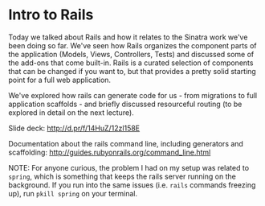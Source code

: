 # Intro to Rails

Today we talked about Rails and how it relates to the Sinatra work we've been doing so far. We've seen how Rails organizes the component parts of the application (Models, Views, Controllers, Tests) and discussed some of the add-ons that come built-in. Rails is a curated selection of components that can be changed if you want to, but that provides a pretty solid starting point for a full web application.

We've explored how rails can generate code for us - from migrations to full application scaffolds - and briefly discussed resourceful routing (to be explored in detail on the next lecture).

Slide deck: http://d.pr/f/14HuZ/12zl158E

Documentation about the rails command line, including generators and scaffolding: http://guides.rubyonrails.org/command_line.html

NOTE: For anyone curious, the problem I had on my setup was related to `spring`, which is something that keeps the rails server running on the background. If you run into the same issues (i.e. `rails` commands freezing up), run `pkill spring` on your terminal.
